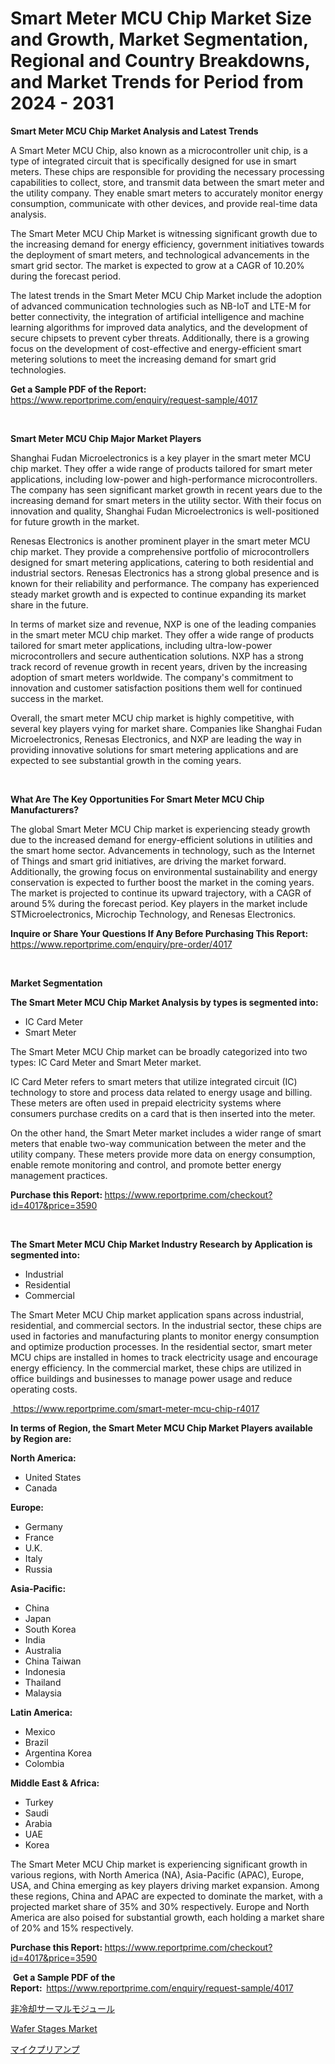 <p><h1>Smart Meter MCU Chip Market Size and Growth, Market Segmentation, Regional and Country Breakdowns, and Market Trends for Period from 2024 -  2031</h1></p><p><strong>Smart Meter MCU Chip Market Analysis and Latest Trends</strong></p>
<p><p>A Smart Meter MCU Chip, also known as a microcontroller unit chip, is a type of integrated circuit that is specifically designed for use in smart meters. These chips are responsible for providing the necessary processing capabilities to collect, store, and transmit data between the smart meter and the utility company. They enable smart meters to accurately monitor energy consumption, communicate with other devices, and provide real-time data analysis.</p><p>The Smart Meter MCU Chip Market is witnessing significant growth due to the increasing demand for energy efficiency, government initiatives towards the deployment of smart meters, and technological advancements in the smart grid sector. The market is expected to grow at a CAGR of 10.20% during the forecast period.</p><p>The latest trends in the Smart Meter MCU Chip Market include the adoption of advanced communication technologies such as NB-IoT and LTE-M for better connectivity, the integration of artificial intelligence and machine learning algorithms for improved data analytics, and the development of secure chipsets to prevent cyber threats. Additionally, there is a growing focus on the development of cost-effective and energy-efficient smart metering solutions to meet the increasing demand for smart grid technologies.</p></p>
<p><strong>Get a Sample PDF of the Report:&nbsp;</strong> <a href="https://www.reportprime.com/enquiry/request-sample/4017">https://www.reportprime.com/enquiry/request-sample/4017</a></p>
<p>&nbsp;</p>
<p><strong>Smart Meter MCU Chip Major Market Players</strong></p>
<p><p>Shanghai Fudan Microelectronics is a key player in the smart meter MCU chip market. They offer a wide range of products tailored for smart meter applications, including low-power and high-performance microcontrollers. The company has seen significant market growth in recent years due to the increasing demand for smart meters in the utility sector. With their focus on innovation and quality, Shanghai Fudan Microelectronics is well-positioned for future growth in the market.</p><p>Renesas Electronics is another prominent player in the smart meter MCU chip market. They provide a comprehensive portfolio of microcontrollers designed for smart metering applications, catering to both residential and industrial sectors. Renesas Electronics has a strong global presence and is known for their reliability and performance. The company has experienced steady market growth and is expected to continue expanding its market share in the future.</p><p>In terms of market size and revenue, NXP is one of the leading companies in the smart meter MCU chip market. They offer a wide range of products tailored for smart meter applications, including ultra-low-power microcontrollers and secure authentication solutions. NXP has a strong track record of revenue growth in recent years, driven by the increasing adoption of smart meters worldwide. The company's commitment to innovation and customer satisfaction positions them well for continued success in the market.</p><p>Overall, the smart meter MCU chip market is highly competitive, with several key players vying for market share. Companies like Shanghai Fudan Microelectronics, Renesas Electronics, and NXP are leading the way in providing innovative solutions for smart metering applications and are expected to see substantial growth in the coming years.</p></p>
<p>&nbsp;</p>
<p><strong>What Are The Key Opportunities For Smart Meter MCU Chip Manufacturers?</strong></p>
<p><p>The global Smart Meter MCU Chip market is experiencing steady growth due to the increased demand for energy-efficient solutions in utilities and the smart home sector. Advancements in technology, such as the Internet of Things and smart grid initiatives, are driving the market forward. Additionally, the growing focus on environmental sustainability and energy conservation is expected to further boost the market in the coming years. The market is projected to continue its upward trajectory, with a CAGR of around 5% during the forecast period. Key players in the market include STMicroelectronics, Microchip Technology, and Renesas Electronics.</p></p>
<p><strong>Inquire or Share Your Questions If Any Before Purchasing This Report:</strong> <a href="https://www.reportprime.com/enquiry/pre-order/4017">https://www.reportprime.com/enquiry/pre-order/4017</a></p>
<p>&nbsp;</p>
<p><strong>Market Segmentation</strong></p>
<p><strong>The Smart Meter MCU Chip Market Analysis by types is segmented into:</strong></p>
<p><ul><li>IC Card Meter</li><li>Smart Meter</li></ul></p>
<p><p>The Smart Meter MCU Chip market can be broadly categorized into two types: IC Card Meter and Smart Meter market.</p><p>IC Card Meter refers to smart meters that utilize integrated circuit (IC) technology to store and process data related to energy usage and billing. These meters are often used in prepaid electricity systems where consumers purchase credits on a card that is then inserted into the meter.</p><p>On the other hand, the Smart Meter market includes a wider range of smart meters that enable two-way communication between the meter and the utility company. These meters provide more data on energy consumption, enable remote monitoring and control, and promote better energy management practices.</p></p>
<p><strong>Purchase this Report:&nbsp;</strong><a href="https://www.reportprime.com/checkout?id=4017&price=3590">https://www.reportprime.com/checkout?id=4017&price=3590</a></p>
<p>&nbsp;</p>
<p><strong>The Smart Meter MCU Chip Market Industry Research by Application is segmented into:</strong></p>
<p><ul><li>Industrial</li><li>Residential</li><li>Commercial</li></ul></p>
<p><p>The Smart Meter MCU Chip market application spans across industrial, residential, and commercial sectors. In the industrial sector, these chips are used in factories and manufacturing plants to monitor energy consumption and optimize production processes. In the residential sector, smart meter MCU chips are installed in homes to track electricity usage and encourage energy efficiency. In the commercial market, these chips are utilized in office buildings and businesses to manage power usage and reduce operating costs.</p></p>
<p><a href="https://www.reportprime.com/smart-meter-mcu-chip-r4017">&nbsp;https://www.reportprime.com/smart-meter-mcu-chip-r4017</a></p>
<p><strong>In terms of Region, the Smart Meter MCU Chip Market Players available by Region are:</strong></p>
<p>
    <p> <strong> North America: </strong>
        <ul>
            <li>United States</li>
            <li>Canada</li>
        </ul>
        </p> 
    <p> <strong> Europe: </strong>
        <ul>
            <li>Germany</li>
            <li>France</li>
            <li>U.K.</li>
            <li>Italy</li>
            <li>Russia</li>
        </ul>
        </p> 
    <p> <strong> Asia-Pacific: </strong>
        <ul>
            <li>China</li>
            <li>Japan</li>
            <li>South Korea</li>
            <li>India</li>
            <li>Australia</li>
            <li>China Taiwan</li>
            <li>Indonesia</li>
            <li>Thailand</li>
            <li>Malaysia</li>
        </ul>
        </p> 
    <p> <strong> Latin America: </strong>
        <ul>
            <li>Mexico</li>
            <li>Brazil</li>
            <li>Argentina Korea</li>
            <li>Colombia</li>
        </ul>
        </p> 
    <p> <strong> Middle East & Africa: </strong>
        <ul>
            <li>Turkey</li>
            <li>Saudi</li>
            <li>Arabia</li>
            <li>UAE</li>
            <li>Korea</li>
        </ul>
    </p>
    </p>
<p><p>The Smart Meter MCU Chip market is experiencing significant growth in various regions, with North America (NA), Asia-Pacific (APAC), Europe, USA, and China emerging as key players driving market expansion. Among these regions, China and APAC are expected to dominate the market, with a projected market share of 35% and 30% respectively. Europe and North America are also poised for substantial growth, each holding a market share of 20% and 15% respectively.</p></p>
<p><strong>Purchase this Report: </strong><a href="https://www.reportprime.com/checkout?id=4017&price=3590">https://www.reportprime.com/checkout?id=4017&price=3590</a></p>
<p>&nbsp;<strong>Get a Sample PDF of the Report:&nbsp;&nbsp;</strong><a href="https://www.reportprime.com/enquiry/request-sample/4017">https://www.reportprime.com/enquiry/request-sample/4017</a></p>
<p><strong></strong></p>
<p><p><a href="https://github.com/KaliMetz2023/Market-Research-Report-List-1/blob/main/139600773369.md">非冷却サーマルモジュール</a></p><p><a href="https://github.com/LibbySpencer2018/Market-Research-Report-List-1/blob/main/wafer-stages-market.md">Wafer Stages Market</a></p><p><a href="https://github.com/JoanaNitzsche/Market-Research-Report-List-1/blob/main/230136073368.md">マイクプリアンプ</a></p></p>
